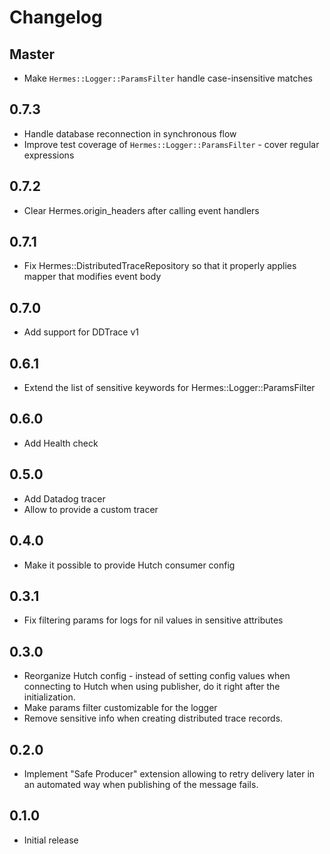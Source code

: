 # Changelog

## Master

- Make `Hermes::Logger::ParamsFilter` handle case-insensitive matches

## 0.7.3

- Handle database reconnection in synchronous flow
- Improve test coverage of `Hermes::Logger::ParamsFilter` - cover regular expressions

## 0.7.2
- Clear Hermes.origin_headers after calling event handlers

## 0.7.1
- Fix Hermes::DistributedTraceRepository so that it properly applies mapper that modifies event body

## 0.7.0
- Add support for DDTrace v1

## 0.6.1
- Extend the list of sensitive keywords for Hermes::Logger::ParamsFilter

## 0.6.0
- Add Health check

## 0.5.0
- Add Datadog tracer
- Allow to provide a custom tracer

## 0.4.0
- Make it possible to provide Hutch consumer config

## 0.3.1
- Fix filtering params for logs for nil values in sensitive attributes

## 0.3.0
- Reorganize Hutch config - instead of setting config values when connecting to Hutch when using publisher, do it right after the initialization.
- Make params filter customizable for the logger
- Remove sensitive info when creating distributed trace records.

## 0.2.0
- Implement "Safe Producer" extension allowing to retry delivery later in an automated way when publishing of the message fails.

## 0.1.0
- Initial release
